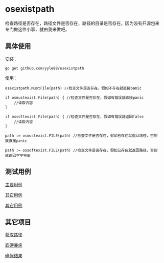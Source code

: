 # osexistpath
检查路径是否存在，路径文件是否存在，路径的目录是否存在。因为没有开源包来专门做这件小事，就由我来做吧。

## 具体使用
安装：
```
go get github.com/yyle88/osexistpath
```

使用：
```
osexistpath.MustFile(path) //检查文件是否存在，假如不存在就直接panic
```

```
if osmustexist.File(path) { //检查文件是否存在，假如有错误就直接panic
    //读取内容
}
```

```
if ossoftexist.File(path) { //检查文件是否存在，假如有错误就返回false
    //读取内容
}
```

```
path := osmustexist.FILE(path) //检查文件是否存在，假如已存在就返回路径，否则就直接panic
```

```
path := ossoftexist.FILE(path) //检查文件是否存在，假如已存在就返回路径，否则就返回空字符串
```

## 测试用例
[主要用例](./osexistpath_test.go)

[其它用例](./ospath/exist_test.go)

[其它用例](./ospath/sure.gen_test.go)

## 其它项目
[获取路径](https://github.com/yyle88/runpath)

[软硬兼施](https://github.com/yyle88/sure)

[确保结果](https://github.com/yyle88/done)
